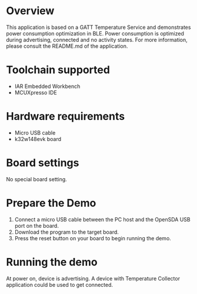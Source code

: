 # Overview

This application is based on a GATT Temperature Service and demonstrates power consumption optimization in BLE.
Power consumption is optimized during advertising, connected and no activity states.
For more information, please consult the README.md of the application.

# Toolchain supported

- IAR Embedded Workbench
- MCUXpresso IDE

# Hardware requirements

- Micro USB cable
- k32w148evk board

# Board settings

No special board setting.

# Prepare the Demo

1.  Connect a micro USB cable between the PC host and the OpenSDA USB port on the board.
2.  Download the program to the target board.
3.  Press the reset button on your board to begin running the demo.

# Running the demo

At power on, device is advertising. A device with Temperature Collector application could be used to get connected.


